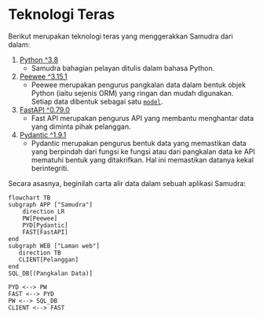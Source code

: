 # Teknologi Teras

Berikut merupakan teknologi teras yang menggerakkan Samudra dari dalam:

1. [Python ^3.8](https://www.python.org/)
    - Samudra bahagian pelayan ditulis dalam bahasa Python.
2. [Peewee ^3.15.1](http://docs.peewee-orm.com/en/latest/index.html)
    - Peewee merupakan pengurus pangkalan data dalam bentuk objek Python (iaitu sejenis ORM) yang ringan dan mudah
      digunakan. Setiap data dibentuk sebagai satu [`model`](model.md).
3. [FastAPI ^0.79.0](https://fastapi.tiangolo.com/)
    - Fast API merupakan pengurus API yang membantu menghantar data yang diminta pihak pelanggan.
4. [Pydantic ^1.9.1](https://pydantic-docs.helpmanual.io/)
    - Pydantic merupakan pengurus bentuk data yang memastikan data yang berpindah dari fungsi ke fungsi atau dari
      pangkalan data ke API mematuhi bentuk yang ditakrifkan. Hal ini memastikan datanya kekal berintegriti.

Secara asasnya, beginilah carta alir data dalam sebuah aplikasi Samudra:

```mermaid
flowchart TB
subgraph APP ["Samudra"]
    direction LR
    PW[Peewee]
    PYD[Pydantic]
    FAST[FastAPI]
end
subgraph WEB ["Laman web"]
   direction TB
   CLIENT[Pelanggan]
end
SQL_DB[(Pangkalan Data)]

PYD <--> PW
FAST <--> PYD
PW <--> SQL_DB
CLIENT <--> FAST
```

